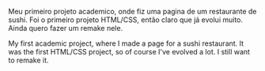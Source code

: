 Meu primeiro projeto academico, onde fiz uma pagina de um restaurante de sushi. Foi o primeiro projeto HTML/CSS, então claro que já evolui muito. Ainda quero fazer um remake nele.

My first academic project, where I made a page for a sushi restaurant. It was the first HTML/CSS project, so of course I've evolved a lot. I still want to remake it.
